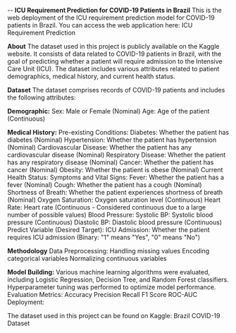 -- **ICU Requirement Prediction for COVID-19 Patients in Brazil**
This is the web deployment of the ICU requirement prediction model for COVID-19 patients in Brazil. You can access the web application here: ICU Requirement Prediction

**About**
The dataset used in this project is publicly available on the Kaggle website. It consists of data related to COVID-19 patients in Brazil, with the goal of predicting whether a patient will require admission to the Intensive Care Unit (ICU). The dataset includes various attributes related to patient demographics, medical history, and current health status.


**Dataset**
The dataset comprises records of COVID-19 patients and includes the following attributes:

**Demographic:**
Sex: Male or Female (Nominal)
Age: Age of the patient (Continuous)

**Medical History:**
Pre-existing Conditions:
Diabetes: Whether the patient has diabetes (Nominal)
Hypertension: Whether the patient has hypertension (Nominal)
Cardiovascular Disease: Whether the patient has any cardiovascular disease (Nominal)
Respiratory Disease: Whether the patient has any respiratory disease (Nominal)
Cancer: Whether the patient has cancer (Nominal)
Obesity: Whether the patient is obese (Nominal)
Current Health Status:
Symptoms and Vital Signs:
Fever: Whether the patient has a fever (Nominal)
Cough: Whether the patient has a cough (Nominal)
Shortness of Breath: Whether the patient experiences shortness of breath (Nominal)
Oxygen Saturation: Oxygen saturation level (Continuous)
Heart Rate: Heart rate (Continuous - Considered continuous due to a large number of possible values)
Blood Pressure:
Systolic BP: Systolic blood pressure (Continuous)
Diastolic BP: Diastolic blood pressure (Continuous)
Predict Variable (Desired Target):
ICU Admission: Whether the patient requires ICU admission (Binary: "1" means "Yes", "0" means "No")

**Methodology**
Data Preprocessing:
Handling missing values
Encoding categorical variables
Normalizing continuous variables

**Model Building:**
Various machine learning algorithms were evaluated, including Logistic Regression, Decision Tree, and Random Forest classifiers.
Hyperparameter tuning was performed to optimize model performance.
Evaluation Metrics:
Accuracy
Precision
Recall
F1 Score
ROC-AUC
Deployment:

The dataset used in this project can be found on Kaggle: Brazil COVID-19 Dataset
